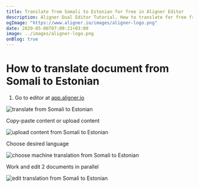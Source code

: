 ```yaml
---
title: Translate from Somali to Estonian for free in Aligner Editor
description: Aligner Dual Editor Tutorial. How to translate for free from Somali to Estonian. Aligner is multilingual document management platform. 
ogImage: "https://www.aligner.io/images/aligner-logo.png"
date: 2020-05-06T07:09:21+03:00
image: ../images/aligner-logo.png
onBlog: true
---
```


# How to translate document from Somali to Estonian

1. Go to editor at [app.aligner.io](https://app.aligner.io "Aligner App web page")

![translate from Somali to Estonian](../aligner-blank-editor.png "translate from Somali to Estonian")

Copy-paste content or upload content

![upload content from Somali to Estonian](../aligner-uploaded-document.png "upload content from Somali to Estonian")

Choose desired language

![choose machine translation from Somali to Estonian](../aligner-language-dropdown.png "choose machine translation from Somali to Estonian")

Work and edit 2 documents in parallel

![edit translation from Somali to Estonian](../aligner-double-sitded-editor.png "edit translation from Somali to Estonian")

